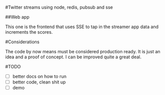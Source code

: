 #Twitter streams using node, redis, pubsub and sse

##Web app

This one is the frontend that uses SSE to tap in the streamer app data and increments the scores.

#Considerations

The code by now means must be considered production ready. It is just an idea and a proof of concept. I can be improved quite a great deal.

#TODO

- [ ] better docs on how to run
- [ ] better code, clean shit up
- [ ] demo
